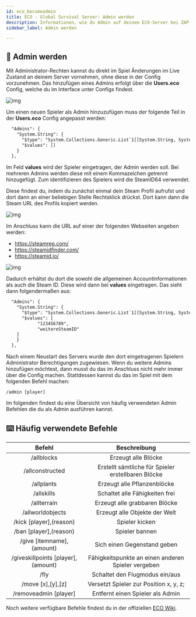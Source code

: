 ```yaml
---
id: eco_becomeadmin
title: ECO - Global Survival Server: Admin werden
description: Informationen, wie du Admin auf deinem ECO-Server bei ZAP-Hosting wirst - ZAP-Hosting.com Dokumentationen
sidebar_label: Admin werden

---
```



## 🔑 Admin werden

Mit Administrator-Rechten kannst du direkt im Spiel Änderungen im Live Zustand an deinem Server vornehmen, ohne diese in der Config vorzunehmen. Das hinzufügen eines Admins erfolgt über die **Users.eco** Config, welche du im Interface unter Configs findest.

![img](https://screensaver01.zap-hosting.com/index.php/s/X7Mzrnc8DCe5pjm/preview)



Um einen neuen Spieler als Admin hinzuzufügen muss der folgende Teil in der **Users.eco** Config angepasst werden:

```xml
  "Admins": {
    "System.String": {
      "$type": "System.Collections.Generic.List`1[[System.String, System.Private.CoreLib]], System.Private.CoreLib",
      "$values": []
    }
  },
```



Im Feld **values** wird der Spieler eingetragen, der Admin werden soll. Bei mehreren Admins werden diese mit einem Kommazeichen getrennt hinzugefügt. Zum identifizieren des Spielers wird die SteamID64 verwendet. 

Diese findest du, indem du zunächst einmal dein Steam Profil aufrufst und dort dann an einer beliebigen Stelle Rechtsklick drückst. Dort kann dann die Steam URL des Profils kopiert werden.

![img](https://screensaver01.zap-hosting.com/index.php/s/9ERnWan6k39FsHX/preview)



Im Anschluss kann die URL auf einer der folgenden Webseiten angeben werden:

- https://steamrep.com/
- https://steamidfinder.com/
- https://steamid.io/

![img](https://screensaver01.zap-hosting.com/index.php/s/92WJfgmrdZWXbFd/preview)



Dadurch erhältst du dort die sowohl die allgemeinen Accountinformationen als auch die Steam ID. Diese wird dann bei **values** eingetragen. Das sieht dann folgendermaßen aus: 

```xml
  "Admins": {
    "System.String": {
      "$type": "System.Collections.Generic.List`1[[System.String, System.Private.CoreLib]], System.Private.CoreLib",
      "$values": [
			"123456789",
			"weitereSteamID"
	]
    }
  },
```



Nach einem Neustart des Servers wurde den dort eingetragenen Spielern Administrator Berechtigungen zugewiesen. Wenn du weitere Admins hinzufügen möchtest, dann musst du das im Anschluss nicht mehr immer über die Config machen. Stattdessen kannst du das im Spiel mit dem folgenden Befehl machen:

```
/admin [player]
```



Im folgenden findest du eine Übersicht von häufig verwendeten Admin Befehlen die du als Admin ausführen kannst.



## ⌨️ Häufig verwendete Befehle

|               Befehl               |                    Beschreibung                    |
| :--------------------------------: | :------------------------------------------------: |
|             /allblocks             |                Erzeugt alle Blöcke                 |
|          /allconstructed           | Erstellt sämtliche für Spieler erstellbaren Blöcke |
|             /allplants             |            Erzeugt alle Pflanzenblöcke             |
|             /allskills             |           Schaltet alle Fähigkeiten frei           |
|            /allterrain             |           Erzeugt alle grabbaren Blöcke            |
|          /allworldobjects          |           Erzeugt alle Objekte der Welt            |
|      /kick [player],(reason)       |                   Spieler kicken                   |
|       /ban [player],(reason)       |                   Spieler bannen                   |
|     /give [itemname],(amount)      |            Sich einen Gegenstand geben             |
| /giveskillpoints [player],(amount) | Fähigkeitspunkte an einen anderen Spieler vergeben |
|                /fly                |           Schaltet den Flugmodus ein/aus           |
|         /move [x],[y],[z]          |       Versetzt Spieler zur Position x, y, z;       |
|       /removeadmin [player]        |          Entfernt einen Spieler als Admin          |

Noch weitere verfügbare Befehle findest du in der offiziellen [ECO Wiki](https://eco.gamepedia.com/Chat_Commands).
